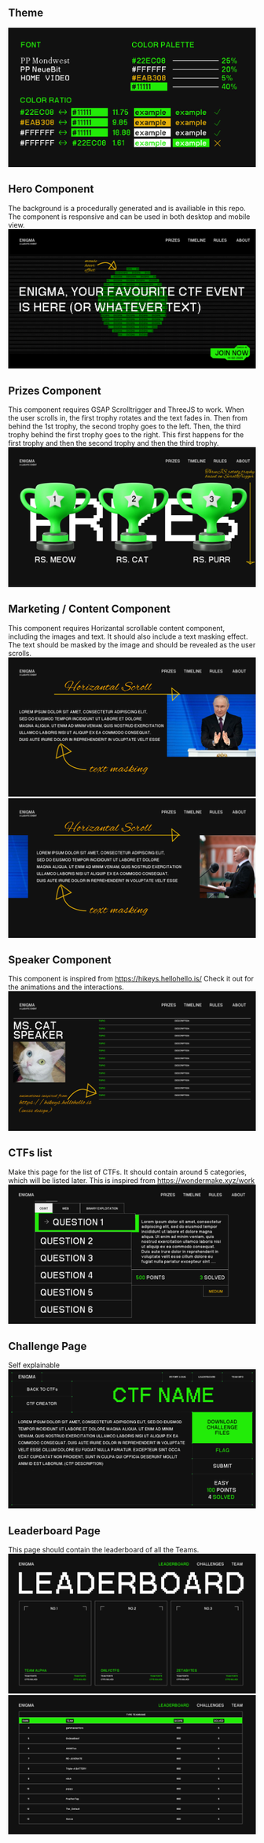 ## Theme
![alt text](manifesto.png)

## Hero Component
The background is a procedurally generated and is availiable in this repo. The component is responsive and can be used in both desktop and mobile view.
![alt text](hero-desktop.png)

## Prizes Component
This component requires GSAP Scrolltrigger and ThreeJS to work. When the user scrolls in, the first trophy rotates and the text fades in. Then from behind the 1st trophy, the second trophy goes to the left. Then, the third trophy behind the first trophy goes to the right. This first happens for the first trophy and then the second trophy and then the third trophy.
![alt text](prizes.png)

## Marketing / Content Component
This component requires Horizantal scrollable content component, including the images and text. It should also include a text masking effect. The text should be masked by the image and should be revealed as the user scrolls.
![alt text](<content/content 1.png>)
![alt text](<content/content 2.png>)

## Speaker Component
This component is inspired from https://hikeys.hellohello.is/
Check it out for the animations and the interactions.
![alt text](speaker.png)

## CTFs list
Make this page for the list of CTFs. It should contain around 5 categories, which will be listed later.
This is inspired from https://wondermake.xyz/work
![alt text](ctfs-list.png)

## Challenge Page
Self explainable
![alt text](<Challenge Page.png>)

## Leaderboard Page
This page should contain the leaderboard of all the Teams.
![alt text](<leaderboard/Leaderboard 1.png>)
![alt text](<leaderboard/Leaderboard 2.png>)